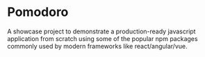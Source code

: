 # Pomodoro

A showcase project to demonstrate a production-ready javascript application from scratch using some of the popular npm packages commonly used by modern frameworks like react/angular/vue.
